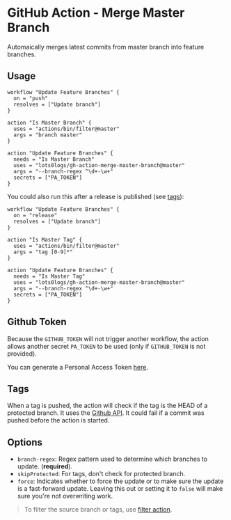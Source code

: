 # GitHub Action - Merge Master Branch

Automaically merges latest commits from master branch into feature branches.

## Usage
```workflow
workflow "Update Feature Branches" {
  on = "push"
  resolves = ["Update branch"]
}

action "Is Master Branch" {
  uses = "actions/bin/filter@master"
  args = "branch master"
}

action "Update Feature Branches" {
  needs = "Is Master Branch"
  uses = "lots0logs/gh-action-merge-master-branch@master"
  args = "--branch-regex ^\d+-\w+"
  secrets = ["PA_TOKEN"]
}
```

You could also run this after a release is published (see [tags](#tags)):

```workflow
workflow "Update Feature Branches" {
  on = "release"
  resolves = ["Update branch"]
}

action "Is Master Tag" {
  uses = "actions/bin/filter@master"
  args = "tag [0-9]*"
}

action "Update Feature Branches" {
  needs = "Is Master Tag"
  uses = "lots0logs/gh-action-merge-master-branch@master"
  args = "--branch-regex ^\d+-\w+"
  secrets = ["PA_TOKEN"]
}
```

## Github Token

Because the `GITHUB_TOKEN` will not trigger another workflow, the action allows another secret
`PA_TOKEN` to be used (only if `GITHUB_TOKEN` is not provided).

You can generate a Personal Access Token [here](https://github.com/settings/tokens).

## Tags

When a tag is pushed, the action will check if the tag is the HEAD of a protected branch.
It uses the [Github API](https://developer.github.com/v3/repos/commits/#list-branches-for-head-commit).
It could fail if a commit was pushed before the action is started.

## Options

- `branch-regex`: Regex pattern used to determine which branches to update. (**required**).
- `skipProtected`: For tags, don't check for protected branch.
- `force`: Indicates whether to force the update or to make sure the update is a fast-forward
  update. Leaving this out or setting it to `false` will make sure you're not overwriting work.

> To filter the source branch or tags, use
> [filter action](https://github.com/actions/bin/tree/master/filter).
